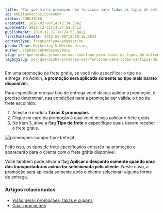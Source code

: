 ```yaml
---
title: 'Por que minha promoção não funciona para todos os tipos de entrega?'
id: 68Eifg69ocCSsIS0ukw6W4
status: PUBLISHED
createdAt: 2018-03-06T14:42:34.568Z
updatedAt: 2019-12-31T14:24:55.841Z
publishedAt: 2019-12-31T14:24:55.841Z
firstPublishedAt: 2018-03-06T19:19:16.993Z
contentType: frequentlyAskedQuestion
productTeam: Marketing & Merchandising
author: 7FpKZ0rc6k4WqeymES80cw
slug: por-que-minha-promocao-nao-funciona-para-todos-os-tipos-de-entrega
legacySlug: por-que-minha-promocao-nao-funciona-para-todos-os-tipos-de-entrega
---
```


Em uma promoção de frete grátis, se você não especificar o tipo de entrega, no Admin, __a promoção será aplicada somente ao tipo mais barato disponível.__

Para especificar em que tipo de entrega você deseja aplicar a promoção, é preciso determinar, nas condições para a promoção ser válida, o tipo de frete escolhido.

1. Acesse o módulo __Taxas & promoções__.
2. Clique no card da promoção à qual você deseja aplicar o frete grátis.
3. No item 3, ative a flag __Tipo de frete__ e especifique quais devem receber o frete grátis.

![promoções-campo-tipo-frete pt](//images.ctfassets.net/alneenqid6w5/5FX7WnVH3OOaoUGmUAumMO/a3f7f8fec3b78167565da7717e04b137/promo____es-campo-tipo-frete_pt.png)

Feito isso, os tipos de frete epecificados entrarão na promoção e aparecerão para o cliente com o frete grátis disponível.

Você também pode ativar a flag __Aplicar o desconto somente quando uma das transportadoras acima for selecionada pelo cliente__. Neste caso, a promoção será aplicada somente após o cliente selecionar alguma forma de entrega.

### Artigos relacionados
- [Visão geral: promoções, taxas e cupons](/pt/tutorial/overview-2)
- [Criar promoções](/pt/tutorial/como-criar-promocoes)
